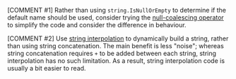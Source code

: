 [COMMENT #1]
Rather than using `string.IsNullOrEmpty` to determine if the default name should be used, consider trying the [null-coalescing operator](https://docs.microsoft.com/en-us/dotnet/csharp/language-reference/operators/null-coalescing-operator) to simplify the code and consider the difference in behaviour.

[COMMENT #2]
Use [string interpolation](https://csharp.net-tutorials.com/operators/the-string-interpolation-operator/) to dynamically build a string, rather than using string concatenation. The main benefit is less "noise"; whereas string concatenation requires `+` to be added between each string, string interpolation has no such limitation. As a result, string interpolation code is usually a bit easier to read.
